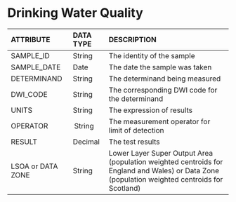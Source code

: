 # Drinking Water Quality


| ATTRIBUTE     | DATA TYPE     | DESCRIPTION |
| :---          |    :----      |      :----     |    
| SAMPLE_ID     | String        | The identity of the sample  |
| SAMPLE_DATE   | Date          | The date the sample was taken|
| DETERMINAND   | String        | The determinand being measured  |
| DWI_CODE      | String        | The corresponding DWI code for the determinand|
| UNITS         | String        | The expression of results|
| OPERATOR      | String        | The measurement operator for limit of detection  |
| RESULT        | Decimal       | The test results |
| LSOA or DATA ZONE   | String   | Lower Layer Super Output Area (population weighted centroids for England and Wales) or Data Zone (population weighted centroids for Scotland)  |  

